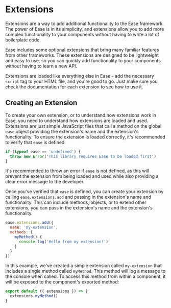 
# Extensions

Extensions are a way to add additional functionality to the Ease framework. The power of Ease is in its simplicity, and extensions allow 
you to add more complex functionality to your components without having to write a lot of boilerplate code.

Ease includes some optional extensions that bring many familiar features from other frameworks. These extensions are designed to be 
lightweight and easy to use, so you can quickly add functionality to your components without having to learn a new API.

Extensions are loaded like everything else in Ease - add the necessary <code>script</code> tag to your HTML file, and you're good to go. 
Just make sure you check the documentation for each extension to see how to use it.

## Creating an Extension

To create your own extension, or to understand how extensions work in Ease, you need to understand how extensions are loaded and used.
Extensions are just simple JavaScript files that call a method on the global <code>ease</code> object providing the extension's name and
the extension's functionality. To ensure the extension is loaded correctly, it's recommended to verify that <code>ease</code> is defined: 

```js
if (typeof ease == 'undefined') {
  throw new Error('This library requires Ease to be loaded first')
}
```

It's recommended to throw an error if <code>ease</code> is not defined, as this will prevent the extension from being loaded and used while
also providing a clear error message to the developer.

Once you've verified that <code>ease</code> is defined, you can create your extension by calling <code>ease.extensions.add</code> and passing
in the extension's name and functionality. This can include methods, objects, or to extend other extensions, you can pass in the extension's
name and the extension's functionality.

```js
ease.extensions.add({
  name: 'my-extension',
  methods: {
    myMethod() {
      console.log('Hello from my extension!')
    }
  }
})
```

In this example, we've created a simple extension called <code>my-extension</code> that includes a single method called <code>myMethod</code>.
This method will log a message to the console when called. To access this method from within a component, it will be exposed to the component's
exported method:

```js
export default ({ extensions }) => {
  extensions.myMethod()
}
```